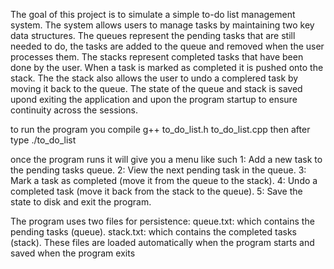 The goal of this project is to simulate a simple to-do list management system. The system allows users to manage tasks by maintaining two key data structures. The queues represent the pending tasks that are still needed to do, the tasks are added to the queue and removed when the user processes them. The stacks represent completed tasks that have been done by the user. When a task is marked as completed it is pushed onto the stack. The the stack also allows the user to undo a complered task by moving it back to the queue. The state of the queue and stack is saved upond exiting the application and upon the program startup to ensure continuity across the sessions.

to run the program you compile g++ to_do_list.h to_do_list.cpp
then after type ./to_do_list

once the program runs it will give you a menu like such
1: Add a new task to the pending tasks queue.
2: View the next pending task in the queue.
3: Mark a task as completed (move it from the queue to the stack).
4: Undo a completed task (move it back from the stack to the queue).
5: Save the state to disk and exit the program.


The program uses two files for persistence:
queue.txt: which contains the pending tasks (queue).
stack.txt: which contains the completed tasks (stack).
These files are loaded automatically when the program starts and saved when the program exits